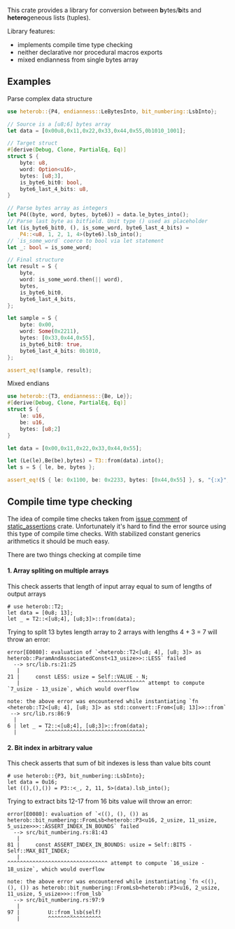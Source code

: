 This crate provides a library for conversion between **b**ytes/**b**its and **hetero**geneous lists (tuples).

Library features:
- implements compile time type checking
- neither declarative nor procedural macros exports
- mixed endianness from single bytes array

## Examples
Parse complex data structure
```rust
use heterob::{P4, endianness::LeBytesInto, bit_numbering::LsbInto};

// Source is a [u8;6] bytes array
let data = [0x00u8,0x11,0x22,0x33,0x44,0x55,0b1010_1001];

// Target struct
#[derive(Debug, Clone, PartialEq, Eq)]
struct S {
    byte: u8,
    word: Option<u16>,
    bytes: [u8;3],
    is_byte6_bit0: bool,
    byte6_last_4_bits: u8,
}

// Parse bytes array as integers
let P4((byte, word, bytes, byte6)) = data.le_bytes_into();
// Parse last byte as bitfield. Unit type () used as placeholder
let (is_byte6_bit0, (), is_some_word, byte6_last_4_bits) =
    P4::<u8, 1, 2, 1, 4>(byte6).lsb_into();
// `is_some_word` coerce to bool via let statement
let _: bool = is_some_word;

// Final structure
let result = S {
    byte,
    word: is_some_word.then(|| word),
    bytes,
    is_byte6_bit0,
    byte6_last_4_bits,
};

let sample = S {
    byte: 0x00,
    word: Some(0x2211),
    bytes: [0x33,0x44,0x55],
    is_byte6_bit0: true,
    byte6_last_4_bits: 0b1010,
};

assert_eq!(sample, result);
```

Mixed endians
```rust
use heterob::{T3, endianness::{Be, Le}};
#[derive(Debug, Clone, PartialEq, Eq)]
struct S {
    le: u16,
    be: u16,
    bytes: [u8;2]
}

let data = [0x00,0x11,0x22,0x33,0x44,0x55];

let (Le(le),Be(be),bytes) = T3::from(data).into();
let s = S { le, be, bytes };

assert_eq!(S { le: 0x1100, be: 0x2233, bytes: [0x44,0x55] }, s, "{:x}", s.be);
```

## Compile time type checking
The idea of compile time checks taken from
[issue comment](https://github.com/nvzqz/static-assertions-rs/issues/40#issuecomment-846228355)
of [static_assertions](https://docs.rs/static_assertions/) crate. Unfortunately it's hard to find the error source using this type of compile time checks. With stabilized constant generics arithmetics it should be much easy.

There are two things checking at compile time

#### 1. Array spliting on multiple arrays

This check asserts that length of input array equal to sum of lengths of output arrays
```compile_fail
# use heterob::T2;
let data = [0u8; 13];
let _ = T2::<[u8;4], [u8;3]>::from(data);
```
Trying to split 13 bytes length array to 2 arrays with lengths 4 + 3 = 7 will throw an error:
```text
error[E0080]: evaluation of `<heterob::T2<[u8; 4], [u8; 3]> as heterob::ParamAndAssociatedConst<13_usize>>::LESS` failed
  --> src/lib.rs:21:25
   |
21 |     const LESS: usize = Self::VALUE - N;
   |                         ^^^^^^^^^^^^^^^ attempt to compute `7_usize - 13_usize`, which would overflow

note: the above error was encountered while instantiating `fn <heterob::T2<[u8; 4], [u8; 3]> as std::convert::From<[u8; 13]>>::from`
 --> src/lib.rs:86:9
  |
6 | let _ = T2::<[u8;4], [u8;3]>::from(data);
  |         ^^^^^^^^^^^^^^^^^^^^^^^^^^^^^^^^
```

#### 2. Bit index in arbitrary value

This check asserts that sum of bit indexes is less than value bits count
```compile_fail
# use heterob::{P3, bit_numbering::LsbInto};
let data = 0u16;
let ((),(),()) = P3::<_, 2, 11, 5>(data).lsb_into();
```
Trying to extract bits 12-17 from 16 bits value will throw an error:
```text
error[E0080]: evaluation of `<((), (), ()) as heterob::bit_numbering::FromLsb<heterob::P3<u16, 2_usize, 11_usize, 5_usize>>>::ASSERT_INDEX_IN_BOUNDS` failed
  --> src/bit_numbering.rs:81:43
   |
81 |     const ASSERT_INDEX_IN_BOUNDS: usize = Self::BITS - Self::MAX_BIT_INDEX;
   |                                           ^^^^^^^^^^^^^^^^^^^^^^^^^^^^^^^^ attempt to compute `16_usize - 18_usize`, which would overflow

note: the above error was encountered while instantiating `fn <((), (), ()) as heterob::bit_numbering::FromLsb<heterob::P3<u16, 2_usize, 11_usize, 5_usize>>>::from_lsb`
  --> src/bit_numbering.rs:97:9
   |
97 |         U::from_lsb(self)
   |         ^^^^^^^^^^^^^^^^^
```
